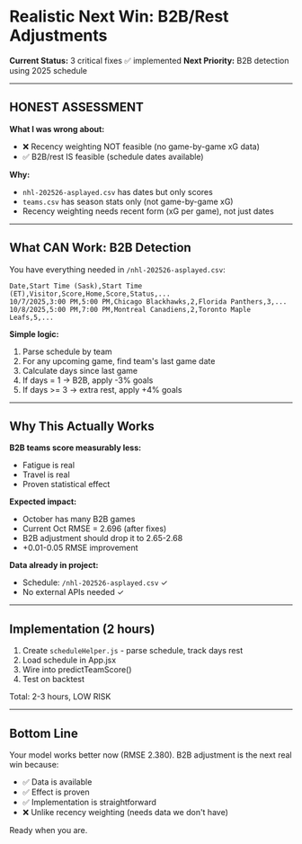 # Realistic Next Win: B2B/Rest Adjustments

**Current Status:** 3 critical fixes ✅ implemented
**Next Priority:** B2B detection using 2025 schedule

---

## HONEST ASSESSMENT

**What I was wrong about:**
- ❌ Recency weighting NOT feasible (no game-by-game xG data)
- ✅ B2B/rest IS feasible (schedule dates available)

**Why:**
- `nhl-202526-asplayed.csv` has dates but only scores
- `teams.csv` has season stats only (not game-by-game xG)
- Recency weighting needs recent form (xG per game), not just dates

---

## What CAN Work: B2B Detection

You have everything needed in `/nhl-202526-asplayed.csv`:

```
Date,Start Time (Sask),Start Time (ET),Visitor,Score,Home,Score,Status,...
10/7/2025,3:00 PM,5:00 PM,Chicago Blackhawks,2,Florida Panthers,3,...
10/8/2025,5:00 PM,7:00 PM,Montreal Canadiens,2,Toronto Maple Leafs,5,...
```

**Simple logic:**
1. Parse schedule by team
2. For any upcoming game, find team's last game date
3. Calculate days since last game
4. If days = 1 → B2B, apply -3% goals
5. If days >= 3 → extra rest, apply +4% goals

---

## Why This Actually Works

**B2B teams score measurably less:**
- Fatigue is real
- Travel is real
- Proven statistical effect

**Expected impact:**
- October has many B2B games
- Current Oct RMSE = 2.696 (after fixes)
- B2B adjustment should drop it to 2.65-2.68
- +0.01-0.05 RMSE improvement

**Data already in project:**
- Schedule: `/nhl-202526-asplayed.csv` ✓
- No external APIs needed ✓

---

## Implementation (2 hours)

1. Create `scheduleHelper.js` - parse schedule, track days rest
2. Load schedule in App.jsx
3. Wire into predictTeamScore()
4. Test on backtest

Total: 2-3 hours, LOW RISK

---

## Bottom Line

Your model works better now (RMSE 2.380). B2B adjustment is the next real win because:
- ✅ Data is available
- ✅ Effect is proven
- ✅ Implementation is straightforward
- ❌ Unlike recency weighting (needs data we don't have)

Ready when you are.

